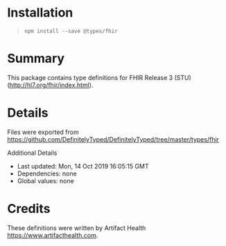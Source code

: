 # Installation
> `npm install --save @types/fhir`

# Summary
This package contains type definitions for FHIR Release 3 (STU) (http://hl7.org/fhir/index.html).

# Details
Files were exported from https://github.com/DefinitelyTyped/DefinitelyTyped/tree/master/types/fhir

Additional Details
 * Last updated: Mon, 14 Oct 2019 16:05:15 GMT
 * Dependencies: none
 * Global values: none

# Credits
These definitions were written by Artifact Health <https://www.artifacthealth.com>.
